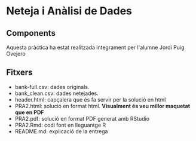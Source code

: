 # Neteja i Anàlisi de Dades

## Components
Aquesta pràctica ha estat realitzada integrament per l'alumne Jordi Puig Ovejero

## Fitxers
* bank-full.csv: dades originals.
* bank_clean.csv: dades netejades.
* header.html: capçalera que és fa servir per la solució en html
* PRA2.html: solució en format html. **Visualment és veu millor maquetat que en PDF**
* PRA2.pdf: solució en format PDF generat amb RStudio
* PRA2.Rmd: codi font en lleguantge R
* README.md: explicació de la entrega

